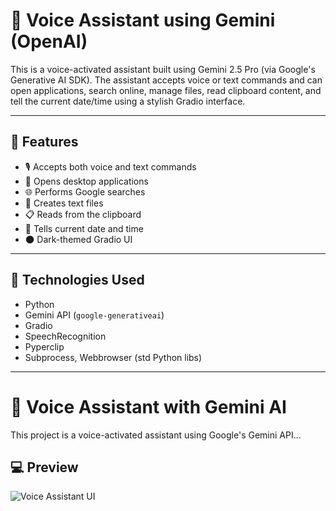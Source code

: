 # 🎤 Voice Assistant using Gemini (OpenAI)

This is a voice-activated assistant built using Gemini 2.5 Pro (via Google's Generative AI SDK). The assistant accepts voice or text commands and can open applications, search online, manage files, read clipboard content, and tell the current date/time using a stylish Gradio interface.

---

## 🔧 Features

- 🎙️ Accepts both voice and text commands
- 📂 Opens desktop applications
- 🌐 Performs Google searches
- 📝 Creates text files
- 📋 Reads from the clipboard
- 📅 Tells current date and time
- 🌑 Dark-themed Gradio UI

---

## 🧠 Technologies Used

- Python
- Gemini API (`google-generativeai`)
- Gradio
- SpeechRecognition
- Pyperclip
- Subprocess, Webbrowser (std Python libs)

---
# 🎤 Voice Assistant with Gemini AI

This project is a voice-activated assistant using Google's Gemini API...

## 💻 Preview

![Voice Assistant UI](https://1drv.ms/i/c/98d5c39774d7e87f/ESvC--X9AshCmUoVc_qMWBkBno-G_nQ_7jehnRsIgRav6A?e=gu2x6B)

